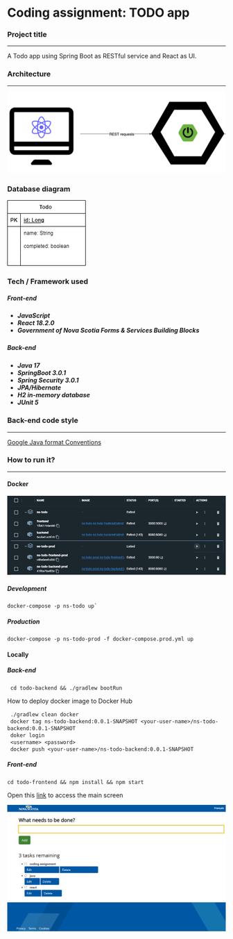 # Coding assignment: TODO app

### Project title
<hr>

A Todo app using Spring Boot as RESTful service and React as UI.

### Architecture
<hr>

![Architecture](documentation/images/Architecture_diagram.png)

### Database diagram

![database](documentation/images/database.png)

### Tech / Framework used

<h5>Front-end<h5>

- JavaScript
- React 18.2.0
- Government of Nova Scotia Forms & Services Building Blocks

<h5>Back-end<h5>

- Java 17
- SpringBoot 3.0.1
- Spring Security 3.0.1
- JPA/Hibernate
- H2 in-memory database
- JUnit 5

### Back-end code style
<hr>

[Google Java format Conventions](https://github.com/google/google-java-format)


### How to run it?
<hr>

#### Docker

![Docker container](documentation/images/docker_container.png)

##### Development
```
docker-compose -p ns-todo up`
```

##### Production
```
docker-compose -p ns-todo-prod -f docker-compose.prod.yml up
```

#### Locally

##### Back-end

```
 cd todo-backend && ./gradlew bootRun
```

How to deploy docker image to Docker Hub

```
 ./gradlew clean docker
 docker tag ns-todo-backend:0.0.1-SNAPSHOT <your-user-name>/ns-todo-backend:0.0.1-SNAPSHOT
 doker login
 <username> <password>
 docker push <your-user-name>/ns-todo-backend:0.0.1-SNAPSHOT

```
##### Front-end

```
cd todo-frontend && npm install && npm start
```

Open this [link](http://127.0.0.1:3000/) to access the main screen

![Todo UI](documentation/images/todo-UI.png)